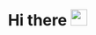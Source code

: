 <h1 align="center">
Hi there <img src="https://raw.githubusercontent.com/iampavangandhi/iampavangandhi/master/gifs/Hi.gif" width="30px">
<h1>
